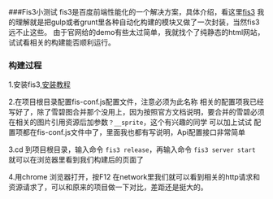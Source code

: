 ###Fis3小测试
 fis3是百度前端性能化的一个解决方案，具体介绍，看这里[fis3](http://fis.baidu.com/)
 我的理解就是把gulp或者grunt里各种自动化构建的模块又做了一次封装，当然fis3远不止这些。
 由于官网给的demo有些太过简单，我就找个了纯静态的html网站，试试看相关的构建能否顺利运行。
### 构建过程
1.安装fis3,[安装教程](http://fis.baidu.com/fis3/docs/beginning/install.html)

2.在项目根目录配置fis-conf.js配置文件，注意必须为此名称
 相关的配置项我已经写好了，除了雪碧图合并那个没用上，因为按照官方文档说明，要合并的雪碧必须在相关的图片引用资源后加参数`？__sprite`，这个有兴趣的同学      可以加上试试
 配置项都在fis-conf.js文件中了，里面我也都有写说明，Api配置接口非常简单

3.cd 到项目根目录，输入命令 `fis3 release`，再输入命令 `fis3 server start` 就可以在浏览器里看到我们构建后的页面了

4.用chrome 浏览器打开，按F12 在network里我们就可以看到相关的http请求和资源请求了，可以和原来的项目做一下对比，差距还是挺大的。



